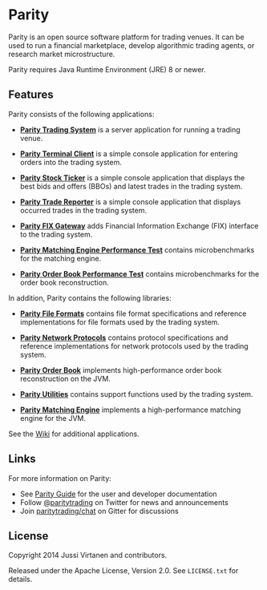 Parity
======

Parity is an open source software platform for trading venues. It can be
used to run a financial marketplace, develop algorithmic trading agents,
or research market microstructure.

Parity requires Java Runtime Environment (JRE) 8 or newer.


Features
--------

Parity consists of the following applications:

- [**Parity Trading System**](applications/system) is a server application for
  running a trading venue.

- [**Parity Terminal Client**](applications/client) is a simple console
  application for entering orders into the trading system.

- [**Parity Stock Ticker**](applications/ticker) is a simple console
  application that displays the best bids and offers (BBOs) and latest trades
  in the trading system.

- [**Parity Trade Reporter**](applications/reporter) is a simple console
  application that displays occurred trades in the trading system.

- [**Parity FIX Gateway**](applications/fix) adds Financial Information
  Exchange (FIX) interface to the trading system.

- [**Parity Matching Engine Performance Test**](tests/match-perf-test)
  contains microbenchmarks for the matching engine.

- [**Parity Order Book Performance Test**](tests/book-perf-test) contains
  microbenchmarks for the order book reconstruction.

In addition, Parity contains the following libraries:

- [**Parity File Formats**](libraries/file) contains file format
  specifications and reference implementations for file formats used by the
  trading system.

- [**Parity Network Protocols**](libraries/net) contains protocol
  specifications and reference implementations for network protocols used by
  the trading system.

- [**Parity Order Book**](libraries/book) implements high-performance order
  book reconstruction on the JVM.

- [**Parity Utilities**](parity-util) contains support functions used by the
  trading system.

- [**Parity Matching Engine**](libraries/match) implements a high-performance
  matching engine for the JVM.

See the [Wiki][] for additional applications.

  [Wiki]: https://github.com/paritytrading/parity/wiki


Links
-----

For more information on Parity:

- See [Parity Guide](https://github.com/paritytrading/documentation) for the
  user and developer documentation
- Follow [@paritytrading](https://twitter.com/paritytrading) on Twitter for
  news and announcements
- Join [paritytrading/chat](https://gitter.im/paritytrading/chat) on Gitter
  for discussions


License
-------

Copyright 2014 Jussi Virtanen and contributors.

Released under the Apache License, Version 2.0. See `LICENSE.txt` for details.
